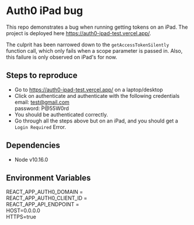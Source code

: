 # Auth0 iPad bug
This repo demonstrates a bug when running getting tokens on an iPad. The project is deployed here https://auth0-ipad-test.vercel.app/.

The culprit has been narrowed down to the `getAccessTokenSilently` function call, which only fails when a scope parameter is passed in. Also, this failure is only observed on iPad's for now.

## Steps to reproduce
* Go to https://auth0-ipad-test.vercel.app/ on a laptop/desktop
* Click on authenticate and authenticate with the following credentials\
    email: test@gmail.com\
    password: P@55W0rd
* You should be authenticated correctly.
* Go through all the steps above but on an iPad, and you should get a `Login Required` Error.

## Dependencies
* Node v10.16.0

## Environment Variables
REACT_APP_AUTH0_DOMAIN =\
REACT_APP_AUTH0_CLIENT_ID =\
REACT_APP_API_ENDPOINT = \
HOST=0.0.0.0\
HTTPS=true
